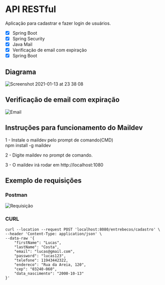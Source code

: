 # API RESTful

Aplicação para cadastrar e fazer login de usuários.




- [x] Spring Boot
- [x] Spring Security
- [x] Java Mail
- [x] Verificação de email com expiração
- [x] Spring Boot

## Diagrama
![Screenshot 2021-01-13 at 23 38 08](https://user-images.githubusercontent.com/40702606/104789980-15581a00-578e-11eb-998d-30f2e6a9f461.png)

## Verificação de email com expiração
![Email](https://user-images.githubusercontent.com/111810585/206878406-6b727624-28a5-4a2c-aa00-1a22b53e9223.png)

## Instruções para funcionamento do Maildev

1 - Instale o maildev pelo prompt de comando(CMD)<br>
npm install -g maildev

2 - Digite maildev no prompt de comando. 

3 - O maildev irá rodar em http://localhost:1080

## Exemplo de requisições
### Postman
![Requisição](https://user-images.githubusercontent.com/111810585/206878651-c49570e7-dabe-48e1-a062-7fd4bb31c41e.png)

### CURL
```
curl --location --request POST 'localhost:8080/entrebecos/cadastro' \
--header 'Content-Type: application/json' \
--data-raw '{
    "firstName": "Lucas",
    "lastName": "Costa",
    "email": "lucas@gmail.com",
    "password": "lucas123",
    "telefone": 11943442322,
    "endereco": "Rua da Areia, 120",
    "cep": "03240-060",
    "data_nascimento": "2000-10-13"
}'
```

